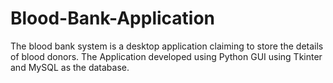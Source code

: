 # Blood-Bank-Application
 The blood bank system is a desktop application claiming to store the details of blood donors. The Application developed using Python GUI using Tkinter and MySQL as the database.
